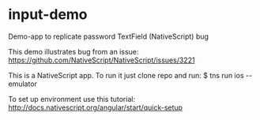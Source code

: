 # input-demo
Demo-app to replicate password TextField (NativeScript) bug

This demo illustrates bug from an issue: https://github.com/NativeScript/NativeScript/issues/3221

This is a NativeScript app. To run it just clone repo and run:
$ tns run ios --emulator

To set up environment use this tutorial:
http://docs.nativescript.org/angular/start/quick-setup
